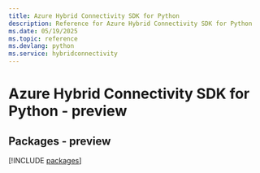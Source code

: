 ```yaml
---
title: Azure Hybrid Connectivity SDK for Python
description: Reference for Azure Hybrid Connectivity SDK for Python
ms.date: 05/19/2025
ms.topic: reference
ms.devlang: python
ms.service: hybridconnectivity
---
```

# Azure Hybrid Connectivity SDK for Python - preview
## Packages - preview
[!INCLUDE [packages](hybrid-connectivity-index.md)]